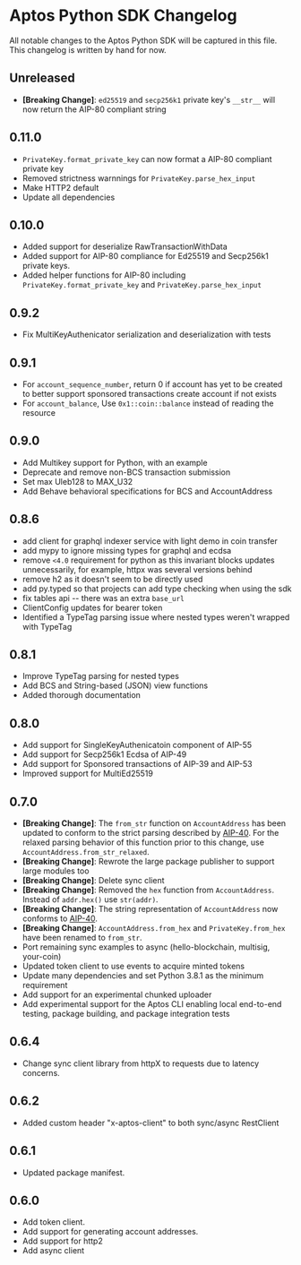 # Aptos Python SDK Changelog

All notable changes to the Aptos Python SDK will be captured in this file. This changelog is written by hand for now.

## Unreleased

- **[Breaking Change]**: `ed25519` and `secp256k1` private key's `__str__` will now return the AIP-80 compliant string

## 0.11.0

- `PrivateKey.format_private_key` can now format a AIP-80 compliant private key
- Removed strictness warnnings for `PrivateKey.parse_hex_input`
- Make HTTP2 default
- Update all dependencies

## 0.10.0

- Added support for deserialize RawTransactionWithData
- Added support for AIP-80 compliance for Ed25519 and Secp256k1 private keys.
- Added helper functions for AIP-80 including `PrivateKey.format_private_key` and `PrivateKey.parse_hex_input`

## 0.9.2
- Fix MultiKeyAuthenicator serialization and deserialization with tests

## 0.9.1
- For `account_sequence_number`, return 0 if account has yet to be created to better support sponsored transactions create account if not exists
- For `account_balance`, Use `0x1::coin::balance` instead of reading the resource

## 0.9.0
- Add Multikey support for Python, with an example
- Deprecate and remove non-BCS transaction submission
- Set max Uleb128 to MAX_U32
- Add Behave behavioral specifications for BCS and AccountAddress

## 0.8.6
- add client for graphql indexer service with light demo in coin transfer
- add mypy to ignore missing types for graphql and ecdsa
- remove `<4.0` requirement for python as this invariant blocks updates unnecessarily, for example, httpx was several versions behind
- remove h2 as it doesn't seem to be directly used
- add py.typed so that projects can add type checking when using the sdk
- fix tables api -- there was an extra `base_url`
- ClientConfig updates for bearer token
- Identified a TypeTag parsing issue where nested types weren't wrapped with TypeTag

## 0.8.1
- Improve TypeTag parsing for nested types
- Add BCS and String-based (JSON) view functions
- Added thorough documentation

## 0.8.0
- Add support for SingleKeyAuthenicatoin component of AIP-55
- Add support for Secp256k1 Ecdsa of AIP-49
- Add support for Sponsored transactions of AIP-39 and AIP-53
- Improved support for MultiEd25519

## 0.7.0
- **[Breaking Change]**: The `from_str` function on `AccountAddress` has been updated to conform to the strict parsing described by [AIP-40](https://github.com/aptos-foundation/AIPs/blob/main/aips/aip-40.md). For the relaxed parsing behavior of this function prior to this change, use `AccountAddress.from_str_relaxed`.
- **[Breaking Change]**: Rewrote the large package publisher to support large modules too
- **[Breaking Change]**: Delete sync client
- **[Breaking Change]**: Removed the `hex` function from `AccountAddress`. Instead of `addr.hex()` use `str(addr)`.
- **[Breaking Change]**: The string representation of `AccountAddress` now conforms to [AIP-40](https://github.com/aptos-foundation/AIPs/blob/main/aips/aip-40.md).
- **[Breaking Change]**: `AccountAddress.from_hex` and `PrivateKey.from_hex` have been renamed to `from_str`.
- Port remaining sync examples to async (hello-blockchain, multisig, your-coin)
- Updated token client to use events to acquire minted tokens
- Update many dependencies and set Python 3.8.1 as the minimum requirement
- Add support for an experimental chunked uploader
- Add experimental support for the Aptos CLI enabling local end-to-end testing, package building, and package integration tests

## 0.6.4
- Change sync client library from httpX to requests due to latency concerns.

## 0.6.2
- Added custom header "x-aptos-client" to both sync/async RestClient

## 0.6.1
- Updated package manifest.

## 0.6.0
- Add token client.
- Add support for generating account addresses.
- Add support for http2
- Add async client

